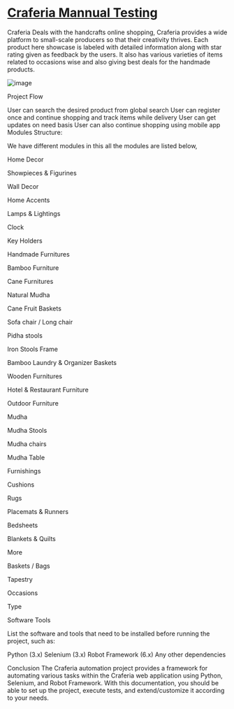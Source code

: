 # <a href="https://craferia.com/"> Craferia Mannual Testing</a>

Craferia Deals with the handcrafts online shopping, Craferia provides a wide platform to small-scale producers so that their creativity thrives. Each product here showcase is labeled with detailed information along with star rating given as feedback by the users. 
It also has various varieties of items related to occasions wise and also giving best deals for the handmade products.

![image](https://github.com/smartinternz02/SI-GuidedProject-705133-1707205469/assets/104365761/36e7568e-e855-4c16-86a6-36a6d6ae538f)

Project Flow

User can search the desired product from global search
User can register once and continue shopping and track items while delivery
User can get updates on need basis
User can also continue shopping using mobile app
Modules Structure:

We have different modules in this all the modules are listed below,

Home Decor



Showpieces & Figurines

Wall Decor

Home Accents

Lamps & Lightings

Clock

Key Holders



Handmade Furnitures



Bamboo Furniture

Cane Furnitures

Natural Mudha

Cane Fruit Baskets

Sofa chair / Long chair

Pidha stools

Iron Stools Frame

Bamboo Laundry & Organizer Baskets

Wooden Furnitures



Hotel & Restaurant Furniture



Outdoor Furniture



Mudha



Mudha Stools

Mudha chairs

Mudha Table



Furnishings



Cushions

Rugs

Placemats & Runners

Bedsheets

Blankets & Quilts



More




Baskets / Bags

Tapestry

Occasions

Type

Software Tools

List the software and tools that need to be installed before running the project, such as:

Python (3.x)
Selenium (3.x)
Robot Framework (6.x)
Any other dependencies

Conclusion
The Craferia automation project provides a framework for automating various tasks within the Craferia web application using Python, Selenium, and Robot Framework. With this documentation, you should be able to set up the project, execute tests, and extend/customize it according to your needs.
